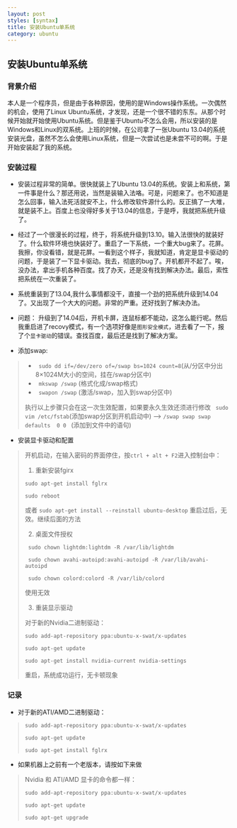 ```yaml
---
layout: post
styles: [syntax]
title: 安装Ubuntu单系统
category: ubuntu
---
```


## 安装Ubuntu单系统

### 背景介绍

本人是一个程序员，但是由于各种原因，使用的是Windows操作系统。一次偶然的机会，使用了Linux Ubuntu系统，才发现，还是一个很不错的东东。从那个时候开始就开始使用Ubuntu系统。但是鉴于Ubuntu不怎么会用，所以安装的是Windows和Linux的双系统。上班的时候，在公司拿了一张Ubuntu 13.04的系统安装光盘，虽然不怎么会使用Linux系统，但是一次尝试也是未尝不可的啊。于是开始安装起了我的系统。

### 安装过程

+ 安装过程非常的简单。很快就装上了Ubuntu 13.04的系统。安装上和系统，第一件事是什么？那还用说，当然是装输入法咯。可是，问题来了。也不知道是怎么回事，输入法死活就安不上，什么修改软件源什么的。反正搞了一大堆，就是装不上。百度上也没得好多关于13.04的信息，于是呼，我就把系统升级了。

+ 经过了一个很漫长的过程，终于，将系统升级到13.10。输入法很快的就装好了。什么软件环境也快装好了。重启了一下系统，一个重大bug来了。花屏。我擦，你没看错，就是花屏。一看到这个样子，我就知道，肯定是显卡驱动的问题，于是装了一下显卡驱动。我去，彻底的bug了。开机都开不起了。唉，没办法，拿出手机各种百度。找了办天，还是没有找到解决办法。最后，索性把系统在一次重装了。

+ 系统重装到了13.04,我什么事情都没干，直接一个劲的把系统升级到14.04了。又出现了一个大大的问题。非常的严重。还好找到了解决办法。
 + 问题： 升级到了14.04后，开机卡屏，连鼠标都不能动，这怎么能行呢。然后我重启进了recovy模式，有一个选项好像是`图形安全模式`，进去看了一下，报了个`显卡驱动`的错误。查找百度，最后还是找到了解决方案。
 + 添加swap:

 > + ` sudo dd if=/dev/zero of=/swap bs=1024 count=8`(从/分区中分出8×1024M大小的空间，挂在/swap分区中)
 > + ` mkswap /swap` (格式化成/swap格式)
 > + ` swapon /swap` (激活/swap，加入到swap分区中)
 >
 > 执行以上步骤只会在这一次生效配置，如果要永久生效还须进行修改
 > ` sudo vim /etc/fstab`(添加swap分区到开机启动中)
 > --> `/swap swap swap defaults  0 0 ` (添加到文件中的语句)

 + 安装显卡驱动和配置

 > 开机启动，在输入密码的界面停住，按`ctrl + alt + F2`进入控制台中：
 >
 > 1. 重新安装fgirx
 >
 > `sudo apt-get install fglrx`
 >
 > `sudo reboot`
 >
 > 或者 `sudo apt-get install --reinstall ubuntu-desktop`
 > 重启过后，无效。继续后面的方法
 >
 > 2. 桌面文件授权
 >
 > ` sudo chown lightdm:lightdm -R /var/lib/lightdm`
 >
 > ` sudo chown avahi-autoipd:avahi-autoipd -R /var/lib/avahi-autoipd`
 >
 > ` sudo chown colord:colord -R /var/lib/colord`
 >
 > 使用无效
 >
 > 3. 重装显示驱动
 >
 > 对于新的Nvidia二进制驱动：
 >
 > `sudo add-apt-repository ppa:ubuntu-x-swat/x-updates`
 >
 > `sudo apt-get update `
 >
 > `sudo apt-get install nvidia-current nvidia-settings`
 >
 > 重启，系统成功运行，无卡顿现象

### 记录
+ 对于新的ATI/AMD二进制驱动：
 > `sudo add-apt-repository ppa:ubuntu-x-swat/x-updates`
 >
 > `sudo apt-get update `
 >
 > `sudo apt-get install fglrx`
 >

+ 如果机器上之前有一个老版本，请按如下来做
 > Nvidia 和 ATI/AMD 显卡的命令都一样：
 >
 > `sudo add-apt-repository ppa:ubuntu-x-swat/x-updates`
 >
 > `sudo apt-get update `
 >
 > `sudo apt-get upgrade`
